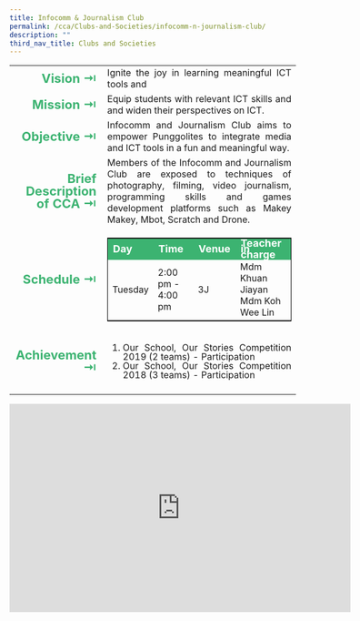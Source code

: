 ```yaml
---
title: Infocomm & Journalism Club
permalink: /cca/Clubs-and-Societies/infocomm-n-journalism-club/
description: ""
third_nav_title: Clubs and Societies
---
```

<table>
	<tr><td width=70 style="line-height:1; font-weight:bold; font-size: 22px; color:mediumseagreen; border:0px solid black; text-align:right">Vision &#8677;</td>
		<td style="text-align:justify">Ignite the joy in learning meaningful ICT tools and
		</td>
	</tr>
	<tr><td style="line-height:1; font-weight:bold; font-size: 22px; color:mediumseagreen; border:0px solid black; text-align:right">Mission &#8677;</td>
		<td style="text-align:justify">Equip students with relevant ICT skills and and widen their perspectives on ICT.
		</td>
	</tr>
	<tr><td style="line-height:1; font-weight:bold; font-size: 22px; color:mediumseagreen; border:0px solid black; text-align:right">Objective &#8677;</td>
		<td style="text-align:justify">Infocomm and Journalism Club aims to empower Punggolites to integrate media and ICT tools in a fun and meaningful way.
		</td>
	</tr>
		<tr><td style="line-height:1; font-weight:bold; font-size: 22px; color:mediumseagreen; border:0px solid black; text-align:right">Brief Description of CCA &#8677;</td>
		<td style="text-align:justify">Members of the Infocomm and Journalism Club are exposed to techniques of photography, filming, video journalism, programming skills and games development platforms such as Makey Makey, Mbot, Scratch and Drone.</td>
	</tr>
	<tr><td style="line-height:1; font-weight:bold; font-size: 22px; color:mediumseagreen; border:0px solid black; text-align:right">Schedule &#8677;</td>
		<td style="text-align:justify">
			<table style="border:1px solid black">
		<tbody>
			<tr style="line-height:10px; font-weight: bold; background-color:mediumseagreen; font-size:18px;color:white"><td>Day</td><td>Time</td><td>Venue</td><td>Teacher in charge</td></tr>
			<tr><td>Tuesday</td><td>2:00 pm - 4:00 pm</td><td>3J</td><td>Mdm Khuan Jiayan<br>Mdm Koh Wee Lin</td></tr>
		</tbody>
	</table>
		</td>
	</tr>
		<tr><td style="line-height:1; font-weight:bold; font-size: 22px; color:mediumseagreen; border:0px solid black; text-align:right">Achievement &#8677;</td>
		<td style="text-align:justify"><ol style="font-size:16px">
	<li style="line-height:1">Our School, Our Stories Competition 2019 (2 teams) - Participation</li>
	<li style="line-height:1">Our School, Our Stories Competition 2018 (3 teams) - Participation</li>
</ol></td>
	</tr>
	<tr><td></td></tr>
</table>

<center><iframe allowfullscreen="true" height="366" width="600" frameborder="0" src="https://docs.google.com/presentation/d/e/2PACX-1vSpJhrmW79aYVYsYDjPsosiBVzURZqDRVL5P9K9e1XerhSOLhcmC3QIgqJbxo8ulmvtmbCdu8QGmXVp/embed?start=false&amp;loop=false&amp;delayms=3000"></iframe></center>